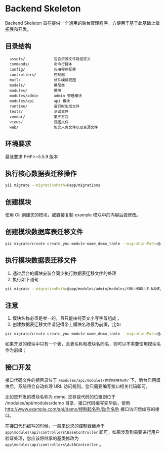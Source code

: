 Backend Skeleton
=================

Backend Skeleton 旨在提供一个通用的后台管理程序，方便用于基于此基础上做拓展和开发。

## 目录结构
      assets/             包含资源文件路径定义
      commands/           命令行脚本
      config/             应用程序配置
      controllers/        控制器
      mail/               邮件模板视图
      models/             模型类
      modules/            模块
      modules/admin       admin 管理模块
      modules/api         api 模块
      runtime/            运行时生成文件
      tests/              测试文件
      vendor/             第三方包
      views/              视图文件
      web/                包含入库文件以及资源文件

## 环境要求
最低要求 PHP>=5.5.9 版本

## 执行核心数据表迁移操作
```bash
yii migrate --migrationPath=@app/migrations
```

## 创建模块
使用 Gii 创建您的模块，或直接复制 example 模块中的内容后做修改。

## 创建模块数据库表迁移文件
```bash
yii migrate/create create_you-module-name_demo_table --migrationPath=@app/modules/admin/modules/YOU-MODULE-NAME/migrations
```

## 执行模块数据表迁移文件
1. 通过后台的模块安装会同步执行数据表迁移文件的处理
2. 执行如下语句
```bash
yii migrate --migrationPath=@app/modules/admin/modules/YOU-MODULE-NAME/migrations
```

## 注意
1. 模块名称必须是唯一的，且只能由纯英文小写字母组成；
2. 创建数据表迁移文件请记得带上模块名称最为前缀，比如
```bash
yii migrate/create create_you-module-name_demo_table --migrationPath=@app/modules/admin/modules/YOU-MODULE-NAME/migrations
```
如果开发的模块中只有一个表，且表名称和模块名同名，则可以不需要使用模块名作为前缀；

## 接口开发
接口代码文件的根目录位于 `/modules/api/modules/你的模块名称/` 下，后台启用模块后，系统将会自动处理 URL 访问规则，您只需要编写接口相关代码即可。

比如您开发的模块名称为 demo, 您存放代码的位置则位于 /modules/api/modules/demo 目录，接口代码编写完毕后，使用 http://www.example.com/api/demo/控制起名称/动作名称 接口访问您编写的接口。

在接口代码编写的时候，一般来说您的控制器继承于 `app\modules\api\controllers\BaseController` 即可，如果涉及到需要进行用户验证处理，您应该将继承的基类修改为 `app\modules\api\controllers\AuthController` 。